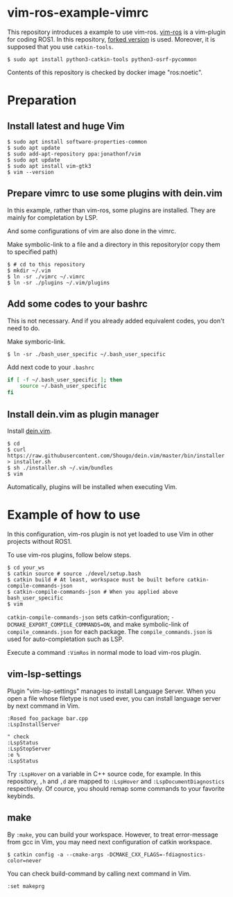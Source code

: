 vim-ros-example-vimrc
====

This repository introduces a example to use vim-ros.
[vim-ros](https://github.com/taketwo/vim-ros) is a vim-plugin for coding ROS1.
In this repository, [forked version](https://github.com/Shuhei-YOSHIDA/vim-ros) is used.
Moreover, it is supposed that you use `catkin-tools`.

```terminal
$ sudo apt install python3-catkin-tools python3-osrf-pycommon
```

Contents of this repository is checked by docker image "ros:noetic".

# Preparation

## Install latest and huge Vim
```terminal
$ sudo apt install software-properties-common
$ sudo apt update
$ sudo add-apt-repository ppa:jonathonf/vim
$ sudo apt update
$ sudo apt install vim-gtk3
$ vim --version
```

## Prepare vimrc to use some plugins with dein.vim
In this example, rather than vim-ros, some plugins are installed.
They are mainly for completation by LSP.

And some configurations of vim are also done in the vimrc.

Make symbolic-link to a file and a directory in this repository(or copy them to specified path)
```terminal
$ # cd to this repository
$ mkdir ~/.vim
$ ln -sr ./vimrc ~/.vimrc
$ ln -sr ./plugins ~/.vim/plugins
```

## Add some codes to your bashrc
This is not necessary. And if you already added equivalent codes, you don't need to do.

Make symboric-link.
```terminal
$ ln -sr ./bash_user_specific ~/.bash_user_specific
```

Add next code to your `.bashrc`
```bash
if [ -f ~/.bash_user_specific ]; then
    source ~/.bash_user_specific
fi
```

## Install dein.vim as plugin manager
Install [dein.vim](https://github.com/Shougo/dein.vim).

```terminal
$ cd
$ curl https://raw.githubusercontent.com/Shougo/dein.vim/master/bin/installer.sh > installer.sh
$ sh ./installer.sh ~/.vim/bundles
$ vim
```

Automatically, plugins will be installed when executing Vim.

# Example of how to use
In this configuration, vim-ros plugin is not yet loaded to use Vim in other projects without ROS1.

To use vim-ros plugins, follow below steps.
```terminal
$ cd your_ws
$ catkin source # source ./devel/setup.bash
$ catkin build # At least, workspace must be built before catkin-compile-commands-json
$ catkin-compile-commands-json # When you applied above bash_user_specific
$ vim
```
`catkin-compile-commands-json` sets catkin-configuration; `-DCMAKE_EXPORT_COMPILE_COMMANDS=ON`,
and make symbolic-link of `compile_commands.json` for each package.
The `compile_commands.json` is used for auto-completation such as LSP.

Execute a command `:VimRos` in normal mode to load vim-ros plugin.

## vim-lsp-settings
Plugin "vim-lsp-settings" manages to install Language Server.
When you open a file whose filetype is not used ever, you can install language server by next command in Vim.
```vim
:Rosed foo_package bar.cpp
:LspInstallServer

" check
:LspStatus
:LspStopServer
:e %
:LspStatus
```

Try `:LspHover` on a variable in C++ source code, for example.
In this repository, `,h` and `,d` are mapped to `:LspHover` and `:LspDocumentDiagnostics` respectively.
Of cource, you should remap some commands to your favorite keybinds.

## make
By `:make`, you can build your workspace.
However, to treat error-message from gcc in Vim, you may need next configuration of catkin workspace.

```terminal
$ catkin config -a --cmake-args -DCMAKE_CXX_FLAGS=-fdiagnostics-color=never
```

You can check build-command by calling next command in Vim.
```vim
:set makeprg
```


